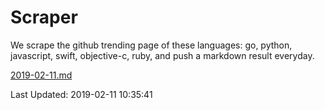 # Scraper

We scrape the github trending page of these languages: go, python, javascript, swift, objective-c, ruby, and push a markdown result everyday.

[2019-02-11.md](https://github.com/henson/Scraper/blob/master/2019-02-11.md)

Last Updated: 2019-02-11 10:35:41